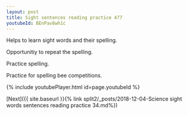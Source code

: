 ```yaml
---
layout: post
title: Sight sentences reading practice 477
youtubeId: BEnPav8wh1c
---
```

 
 
Helps to learn sight words and their spelling.

Opportunitiy to repeat the spelling. 

Practice spelling. 
 
Practice for spelling bee competitions. 
 
{% include youtubePlayer.html id=page.youtubeId %}
 
 

[Next]({{ site.baseurl }}{% link  split2/_posts/2018-12-04-Science sight words sentences reading practice 34.md%})
 
